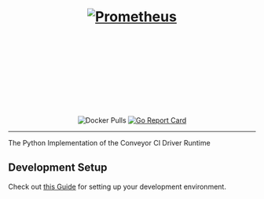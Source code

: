 <h1 align="center" style="border-bottom: none; height: 200px">
    <a href="https://conveyor.open.ug" target="_blank"><img alt="Prometheus" src="https://conveyor.open.ug/img/logo.png"></a>
</h1>

<div align="center">


![Docker Pulls](https://img.shields.io/docker/pulls/openug/conveyor.svg?maxAge=604800)
[![Go Report Card](https://goreportcard.com/badge/github.com/open-ug/conveyor)](https://goreportcard.com/report/github.com/open-ug/conveyor)

</div>

---

The Python Implementation of the Conveyor CI Driver Runtime


## Development Setup

Check out [this Guide](https://conveyor.open.ug/blog/contributing-to-the-conveyor-ci-driver-runtime#environment-setup) for setting up your development environment.